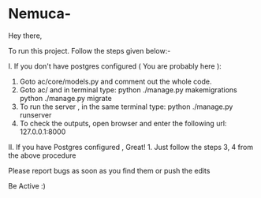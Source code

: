 # Nemuca-

Hey there,

To run this project. Follow the steps given below:-

I. If you don't have postgres configured ( You are probably here ):
  1. Goto ac/core/models.py and comment out the whole code.
  2. Goto ac/ and in terminal type:
      python ./manage.py makemigrations
      python ./manage.py migrate
  3. To run the server , in the same terminal type:
      python ./manage.py runserver
  4. To check the outputs, open browser and enter the following url:
        127.0.0.1:8000

II. If you have Postgres configured , Great!
    1. Just follow the steps 3, 4 from the above procedure

Please report bugs as soon as you find them or push the edits

Be Active :)
